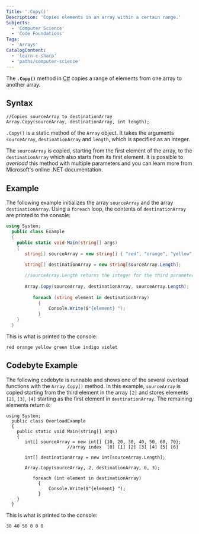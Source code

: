 ```yaml
---
Title: '.Copy()'
Description: 'Copies elements in an array within a certain range.'
Subjects:
  - 'Computer Science'
  - 'Code Foundations'
Tags:
  - 'Arrays'
CatalogContent:
  - 'learn-c-sharp'
  - 'paths/computer-science'
---
```


The **`.Copy()`** method in [C#](https://www.codecademy.com/resources/docs/c-sharp) 
copies a range of elements from one array to another array. 

## Syntax

```pseudo
//Copies sourceArray to destinationArray
Array.Copy(sourceArray, destinationArray, int length);
```

`.Copy()` is a static method of the `Array` object. It takes the arguments `sourceArray`, 
`destinationArray` and `length`, which is specified as an integer.

The `sourceArray` is copied, starting from the first element of the array, 
to the `destinationArray` which also starts from its first element. It is possible to _overload_
this method with multiple parameters and you can learn 
more from Microsoft's online .NET documentation.

## Example

The following example initializes the array `sourceArray` and the array
`destinationArray`. Using a `foreach` loop,
the contents of `destinationArray` are printed
to the console:

```cs
using System;
  public class Example
  {
    public static void Main(string[] args)
    {     
       string[] sourceArray = new string[] { "red", "orange", "yellow", "green", "blue", "indigo", "violet"};
       
       string[] destinationArray = new string[sourceArray.Length];

       //sourceArray.Length returns the integer for the third parameter, length. 
                                                                                                          
       Array.Copy(sourceArray, destinationArray, sourceArray.Length);
    
          foreach (string element in destinationArray)
            {
                Console.Write($"{element} ");     
            } 
    }
  }
```

This is what is printed to the console:

```shell
red orange yellow green blue indigo violet
```

## Codebyte Example

The following codebyte is runnable and shows one of the several
overload functions with the ``Array.Copy()`` method. In this example,
`sourceArray` is copied starting from the third element in the array `[2]`
and stores elements `[2]`, `[3]`, `[4]` starting as the first element in `destinationArray`.
The remaining elements return `0`:  

```codebyte/csharp
using System;
  public class OverloadExample
  {
    public static void Main(string[] args)
    {     
       int[] sourceArray = new int[] {10, 20, 30, 40, 50, 60, 70};
                       //array index  [0] [1] [2] [3] [4] [5] [6]
       
       int[] destinationArray = new int[sourceArray.Length]; 
                                                                                                          
       Array.Copy(sourceArray, 2, destinationArray, 0, 3);
    
          foreach (int element in destinationArray)
            {
                Console.Write($"{element} ");     
            } 
    }
  }
```

This is what is printed to the console:

```shell
30 40 50 0 0 0
```

